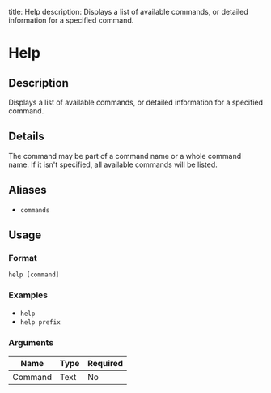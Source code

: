 title: Help
description: Displays a list of available commands, or detailed information for a specified command.

# Help

## Description

Displays a list of available commands, or detailed information for a specified command.

## Details

The command may be part of a command name or a whole command name. If it isn't specified, all available commands will be listed.

## Aliases

* `commands`

## Usage

### Format

`help [command]`

### Examples

* `help`
* `help prefix`

### Arguments

| Name    | Type | Required |
|---------|------|----------|
| Command | Text | No       |
